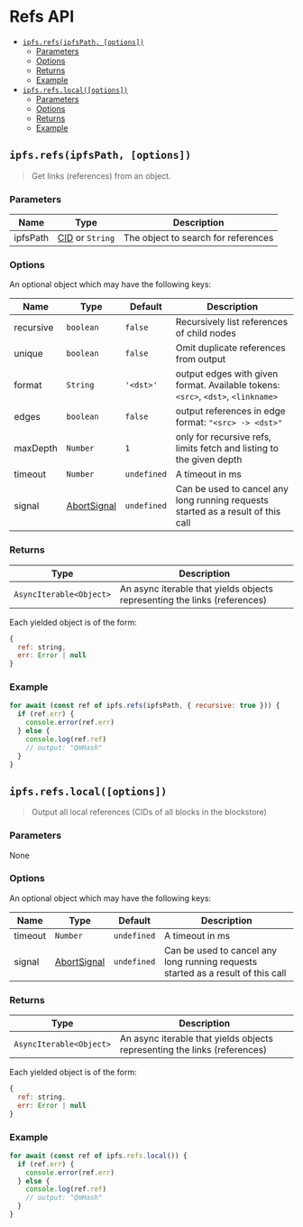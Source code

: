 # Refs API <!-- omit in toc -->

- [`ipfs.refs(ipfsPath, [options])`](#ipfsrefsipfspath-options)
  - [Parameters](#parameters)
  - [Options](#options)
  - [Returns](#returns)
  - [Example](#example)
- [`ipfs.refs.local([options])`](#ipfsrefslocaloptions)
  - [Parameters](#parameters-1)
  - [Options](#options-1)
  - [Returns](#returns-1)
  - [Example](#example-1)

## `ipfs.refs(ipfsPath, [options])`

> Get links (references) from an object.

### Parameters

| Name | Type | Description |
| ---- | ---- | ----------- |
| ipfsPath | [CID][] or `String` | The object to search for references |

### Options

An optional object which may have the following keys:

| Name | Type | Default | Description |
| ---- | ---- | ------- | ----------- |
| recursive | `boolean` | `false` | Recursively list references of child nodes |
| unique | `boolean` | `false` | Omit duplicate references from output |
| format | `String` | `'<dst>'` | output edges with given format. Available tokens: `<src>`, `<dst>`, `<linkname>` |
| edges | `boolean` | `false` | output references in edge format: `"<src> -> <dst>"` |
| maxDepth | `Number` | `1` | only for recursive refs, limits fetch and listing to the given depth |
| timeout | `Number` | `undefined` | A timeout in ms |
| signal | [AbortSignal][] | `undefined` |  Can be used to cancel any long running requests started as a result of this call |

### Returns

| Type | Description |
| -------- | -------- |
| `AsyncIterable<Object>` | An async iterable that yields objects representing the links (references) |

Each yielded object is of the form:

```js
{
  ref: string,
  err: Error | null
}
```

### Example

```JavaScript
for await (const ref of ipfs.refs(ipfsPath, { recursive: true })) {
  if (ref.err) {
    console.error(ref.err)
  } else {
    console.log(ref.ref)
    // output: "QmHash"
  }
}
```

## `ipfs.refs.local([options])`

> Output all local references (CIDs of all blocks in the blockstore)

### Parameters

None

### Options

An optional object which may have the following keys:

| Name | Type | Default | Description |
| ---- | ---- | ------- | ----------- |
| timeout | `Number` | `undefined` | A timeout in ms |
| signal | [AbortSignal][] | `undefined` |  Can be used to cancel any long running requests started as a result of this call |

### Returns

| Type | Description |
| -------- | -------- |
| `AsyncIterable<Object>` | An async iterable that yields objects representing the links (references) |

Each yielded object is of the form:

```js
{
  ref: string,
  err: Error | null
}
```

### Example

```JavaScript
for await (const ref of ipfs.refs.local()) {
  if (ref.err) {
    console.error(ref.err)
  } else {
    console.log(ref.ref)
    // output: "QmHash"
  }
}
```

[examples]: https://github.com/ipfs/js-ipfs/blob/master/packages/interface-ipfs-core/src/files-regular
[b]: https://www.npmjs.com/package/buffer
[cid]: https://www.npmjs.com/package/cids
[blob]: https://developer.mozilla.org/en-US/docs/Web/API/Blob
[AbortSignal]: https://developer.mozilla.org/en-US/docs/Web/API/AbortSignal
